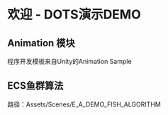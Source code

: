 # 欢迎 - DOTS演示DEMO

## Animation 模块

程序开发模板来自Unity的Animation Sample

## ECS鱼群算法

路径：Assets/Scenes/E_A_DEMO_FISH_ALGORITHM
